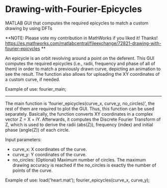 # Drawing-with-Fourier-Epicycles
MATLAB GUI that computes the required epicycles to match a custom drawing by using DFTs

**NOTE: Please vote my contribution in MathWorks if you liked it! Thanks!
https://es.mathworks.com/matlabcentral/fileexchange/72821-drawing-with-fourier-epicycles
**


An epicycle is an orbit revolving around a point on the deferent. This GUI computes the required epicycles (i.e., radii, frequency and phase of all of them) in order to match a previously drawn curve, depicting an animation to see the result. The function also allows for uploading the XY coordinates of a custom curve, if needed.

Example of use:
fourier_main;

--------------------------------------------------------------------------------------------------------
The main function is 'fourier_epicycles(curve_x, curve_y, no_circles)', the rest of them are required to plot the GUI. Thus, this function can be used separately. Basically, the function converts XY coordinates in a complex vector Z = X + iY. Afterwards, it computes the Discrete Fourier Transform of Z, which is used to derive the radii (abs(Z)), frequency (index) and initial phase (angle(Z)) of each circle.

Input parameters:
- curve_x: X coordinates of the curve.
- curve_y: Y coordinates of the curve.
- no_circles: (Optional) Maximum number of circles. The maximum drawing accuracy is reached if the no_circles is exactly the number of points of the curve.

Example of use:
load('heart.mat'); fourier_epicycles(curve_x, curve_y);
